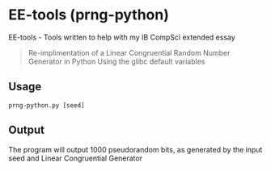 # EE-tools (prng-python)
EE-tools - Tools written to help with my IB CompSci extended essay

> Re-implimentation of a Linear Congruential Random Number Generator in Python Using the glibc default variables

## Usage
```
prng-python.py [seed]
```

## Output
The program will output 1000 pseudorandom bits, as generated by the input seed and Linear Congruential Generator